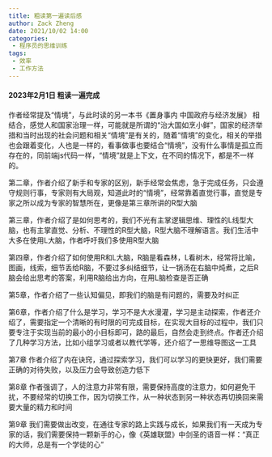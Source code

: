 ```yaml
---
title: 粗读第一遍读后感
author: Zack Zheng
date: 2021/10/02 14:00
categories:
 - 程序员的思维训练
tags:
 - 效率
 - 工作方法
---
```


#### 2023年2月1日 粗读一遍完成

作者经常提及“情境”，与此时读的另一本书《置身事内 中国政府与经济发展》
相结合，感觉人和国家治理一样，可能就是所谓的“治大国如烹小鲜”，国家的经济举措和当时出现的社会问题和相关“情境”是有关的，随着“情境”的变化，相关的举措也会跟着变化，人也是一样的，看事做事也要结合“情境”，没有什么事情是孤立而存在的，同前端js代码一样，“情境”就是上下文，在不同的情况下，都是不一样的。   

第二章，作者介绍了新手和专家的区别，新手经常会焦虑，急于完成任务，只会遵守规则行事，专家则有大局观，知道此时的“情境”，经常靠着直觉行事，直觉是专家之所以成为专家的智慧所在，更像是第三章所讲的R型大脑    

第三章，作者介绍了是如何思考的，我们不光有主掌逻辑思维、理性的L线型大脑，也有主掌直觉、分析、不理性的R型大脑，R型大脑不理解语言。我们生活中大多在使用L大脑，作者呼吁我们多使用R型大脑    

第四章，作者介绍了如何使用R和L大脑，R脑是看森林，L看树木，经常将比喻，图画，线索，细节丢给R脑，不要过多纠结细节，让一锅汤在右脑中炖煮，之后R脑会给出思考的答案，利用R脑给出方向，在用L脑检查是否正确    

第5章，作者介绍了一些认知偏见，即我们的脑是有问题的，需要及时纠正   


第6章，作者介绍了什么是学习，学习不是大水漫灌，学习是主动探索，作者还介绍了，需要指定一个清晰的有时限的可完成目标，在实现大目标的过程中，我们只要专注于实现当前的最小的小目标即可，路的最后，自然会走到终点。作者还介绍了几种学习方法，比如小组学习或者以教代学等，还介绍了一思维导图这一工具   

第7章 作者介绍了内在诀窍，通过探索学习，我们可以学习的更快更好，我们需要正确的对待失败，以及压力会导致创造力低下   

第8章 作者强调了，人的注意力非常有限，需要保持高度的注意力，如何避免干扰，不要经常的切换工作，因为切换工作，从一种状态到另一种状态再切换回来需要大量的精力和时间   

第9章 我们需要做出改变，在通往专家的路上实践与成长，如果我们有一天成为专家的话，我们需要保持一颗新手的心，像《英雄联盟》中剑圣的语音一样：“真正的大师，总是有一个学徒的心”   
